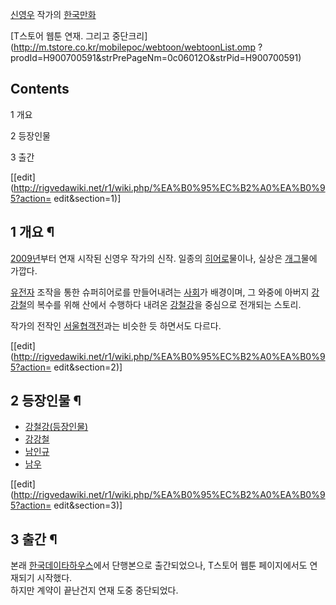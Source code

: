 [신영우](%EC%8B%A0%EC%98%81%EC%9A%B0.md) 작가의 [한국만화](%ED%95%9C%EA%B5%AD%20%EB%A7%8C%ED%99%94.md)

[T스토어 웹툰 연재. 그리고 중단크리](http://m.tstore.co.kr/mobilepoc/webtoon/webtoonList.omp
?prodId=H900700591&strPrePageNm=0c06012O&strPid=H900700591)

## Contents

    

1 개요

2 등장인물

3 출간

[[edit](http://rigvedawiki.net/r1/wiki.php/%EA%B0%95%EC%B2%A0%EA%B0%95?action=
edit&section=1)]

## 1 개요 ¶

[2009년](2009%EB%85%84.md)부터 연재 시작된 신영우 작가의 신작. 일종의
[히어로](%ED%9E%88%EC%96%B4%EB%A1%9C.md)물이나, 실상은
[개그](%EA%B0%9C%EA%B7%B8.md)물에 가깝다.

  

[유전자](%EC%9C%A0%EC%A0%84%EC%9E%90.md) 조작을 통한 슈퍼히어로를 만들어내려는
[사회](%EC%82%AC%ED%9A%8C.md)가 배경이며, 그 와중에 아버지
[강강철](%EA%B0%95%EA%B0%95%EC%B2%A0.md)의 복수를 위해 산에서 수행하다 내려온
[강철강](%EA%B0%95%EC%B2%A0%EA%B0%95.md)을 중심으로 전개되는 스토리.

  

작가의 전작인 [서울협객전](%EC%84%9C%EC%9A%B8%ED%98%91%EA%B0%9D%EC%A0%84.md)과는 비슷한 듯
하면서도 다르다.

[[edit](http://rigvedawiki.net/r1/wiki.php/%EA%B0%95%EC%B2%A0%EA%B0%95?action=
edit&section=2)]

## 2 등장인물 ¶

  * [강철강(등장인물)](%EA%B0%95%EC%B2%A0%EA%B0%95%28%EB%93%B1%EC%9E%A5%EC%9D%B8%EB%AC%BC%29.md)
  * [강강철](%EA%B0%95%EA%B0%95%EC%B2%A0.md)
  * [남인규](%EB%82%A8%EC%9D%B8%EA%B7%9C.md)
  * [남우](%EB%82%A8%EC%9A%B0.md)  

[[edit](http://rigvedawiki.net/r1/wiki.php/%EA%B0%95%EC%B2%A0%EA%B0%95?action=
edit&section=3)]

## 3 출간 ¶

본래 [한국데이타하우스](%ED%95%9C%EA%B5%AD%EB%8D%B0%EC%9D%B4%ED%83%80%ED%95%98%EC%9A%B0%EC%8A%A4.md)에서 단행본으로 출간되었으나, T스토어 웹툰 페이지에서도 연재되기 시작했다.  
하지만 계약이 끝난건지 연재 도중 중단되었다.


